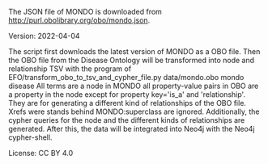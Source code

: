 The JSON file of MONDO is downloaded from http://purl.obolibrary.org/obo/mondo.json.

Version: 2022-04-04

The script first downloads the latest version of MONDO as a OBO file.
Then the OBO file from the Disease Ontology will be transformed into node and relationship TSV with the program of EFO/transform_obo_to_tsv_and_cypher_file.py data/mondo.obo mondo disease
All terms are a node in MONDO all property-value pairs in OBO are a property in the node except for property key='is_a' and 'relationship'. They are for generating a different kind of relationships of the OBO file. Xrefs were stands behind MONDO:superclass are ignored.
Additionally, the cypher queries for the node and the different kinds of relationships are generated. After this, the data will be integrated into Neo4j with the Neo4j cypher-shell.

License: CC BY 4.0